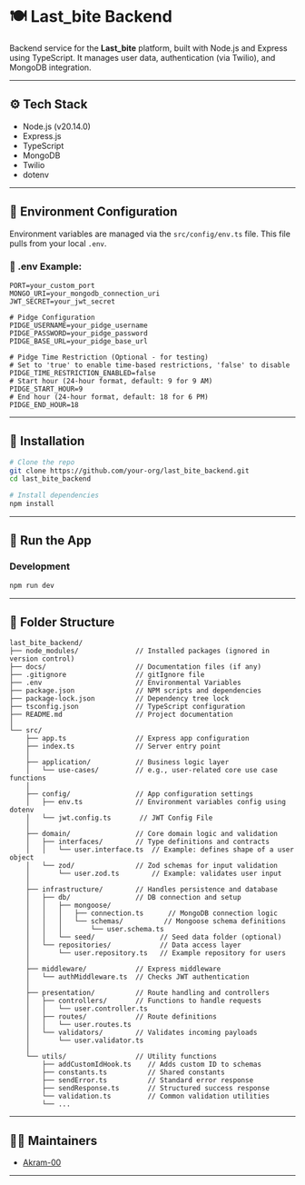 # 🍽️ Last_bite Backend

Backend service for the **Last_bite** platform, built with Node.js and Express using TypeScript. It manages user data, authentication (via Twilio), and MongoDB integration.

---

## ⚙️ Tech Stack

- Node.js (v20.14.0)
- Express.js
- TypeScript
- MongoDB
- Twilio
- dotenv

---

## 🧬 Environment Configuration

Environment variables are managed via the `src/config/env.ts` file. This file pulls from your local `.env`.

### 📝 .env Example:

```env
PORT=your_custom_port
MONGO_URI=your_mongodb_connection_uri
JWT_SECRET=your_jwt_secret

# Pidge Configuration
PIDGE_USERNAME=your_pidge_username
PIDGE_PASSWORD=your_pidge_password
PIDGE_BASE_URL=your_pidge_base_url

# Pidge Time Restriction (Optional - for testing)
# Set to 'true' to enable time-based restrictions, 'false' to disable
PIDGE_TIME_RESTRICTION_ENABLED=false
# Start hour (24-hour format, default: 9 for 9 AM)
PIDGE_START_HOUR=9
# End hour (24-hour format, default: 18 for 6 PM)
PIDGE_END_HOUR=18
```

---

## 🚀 Installation

```bash
# Clone the repo
git clone https://github.com/your-org/last_bite_backend.git
cd last_bite_backend

# Install dependencies
npm install
```

---

## 🔧 Run the App

### Development
```bash
npm run dev
```

---

## 📁 Folder Structure

```
last_bite_backend/
├── node_modules/              // Installed packages (ignored in version control)
├── docs/                      // Documentation files (if any)
├── .gitignore                 // gitIgnore file
├── .env                       // Environmental Variables
├── package.json               // NPM scripts and dependencies
├── package-lock.json          // Dependency tree lock
├── tsconfig.json              // TypeScript configuration
├── README.md                  // Project documentation
│
└── src/
    ├── app.ts                 // Express app configuration
    ├── index.ts               // Server entry point
    │
    ├── application/           // Business logic layer
    │   └── use-cases/         // e.g., user-related core use case functions
    │
    ├── config/                // App configuration settings
    │   ├── env.ts             // Environment variables config using dotenv
    │   └── jwt.config.ts       // JWT Config File  
    │
    ├── domain/                // Core domain logic and validation
    │   ├── interfaces/        // Type definitions and contracts
    │   │   └── user.interface.ts  // Example: defines shape of a user object
    │   └── zod/               // Zod schemas for input validation
    │       └── user.zod.ts        // Example: validates user input
    │
    ├── infrastructure/        // Handles persistence and database
    │   ├── db/                // DB connection and setup
    │   │   ├── mongoose/
    │   │   │   ├── connection.ts      // MongoDB connection logic
    │   │   │   └── schemas/          // Mongoose schema definitions
    │   │   │       └── user.schema.ts
    │   │   └── seed/                // Seed data folder (optional)
    │   └── repositories/            // Data access layer
    │       └── user.repository.ts   // Example repository for users
    │
    ├── middleware/            // Express middleware
    │   └── authMiddleware.ts  // Checks JWT authentication
    │
    ├── presentation/          // Route handling and controllers
    │   ├── controllers/       // Functions to handle requests
    │   │   └── user.controller.ts
    │   ├── routes/            // Route definitions
    │   │   └── user.routes.ts
    │   └── validators/        // Validates incoming payloads
    │       └── user.validator.ts
    │
    └── utils/                 // Utility functions
        ├── addCustomIdHook.ts    // Adds custom ID to schemas
        ├── constants.ts          // Shared constants
        ├── sendError.ts          // Standard error response
        ├── sendResponse.ts       // Structured success response
        └── validation.ts         // Common validation utilities
        └── ...
```

---

## 👨‍💻 Maintainers

- [Akram-00](https://github.com/Akram-00)

---


